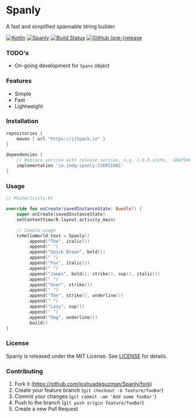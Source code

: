 # Spanly
A fast and simplified spannable string builder.

[![Kotlin](https://img.shields.io/badge/Kotlin-1.3.21-green.svg?style=flat-square)](http://kotlinlang.org)
[![Spanly](https://img.shields.io/badge/Support-28.0.0-6ab344.svg?style=flat-square)](https://github.com/ReactiveX/RxJava/releases/tag/v2.1.10)
[![Build Status](https://img.shields.io/travis/joshuadeguzman/Spanly.svg?style=flat-square)](https://travis-ci.com/joshuadeguzman/Spanly)
[![GitHub (pre-)release](https://img.shields.io/github/release/joshuadeguzman/spanly/all.svg?style=flat-square)
](./../../releases)

### TODO's

- On-going development for `Spans` object

### Features

- Simple
- Fast
- Lightweight

### Installation
```gradle
repositories {
    maven { url "https://jitpack.io" }
}

dependencies {
    // Replace version with release version, e.g. 1.0.0-alpha, -SNAPSHOT
    implementation 'io.jmdg:spanly:[VERSION]'
}
```

### Usage

```kotlin
// MainActivity.kt

override fun onCreate(savedInstanceState: Bundle?) {
    super.onCreate(savedInstanceState)
    setContentView(R.layout.activity_main)

    // Sample usage
    tvHelloWorld.text = Spanly()
        .append("The", italic())
        .append(" ")
        .append("Quick Brown", bold())
        .append(" ")
        .append("Fox", italic())
        .append(" ")
        .append("Jumps", bold(), strike(), sup(), italic())
        .append(" ")
        .append("Over", strike())
        .append(" ")
        .append("The", strike(), underline())
        .append(" ")
        .append("Lazy", sup())
        .append(" ")
        .append("Dog", underline())
        .build()
}
```

### License

Spanly is released under the MIT License. See [LICENSE](https://github.com/joshuadeguzman/Spanly/blob/master/LICENSE) for details.

### Contributing

1. Fork it (<https://github.com/joshuadeguzman/Spanly/fork>)
2. Create your feature branch (`git checkout -b feature/fooBar`)
3. Commit your changes (`git commit -am 'Add some fooBar'`)
4. Push to the branch (`git push origin feature/fooBar`)
5. Create a new Pull Request